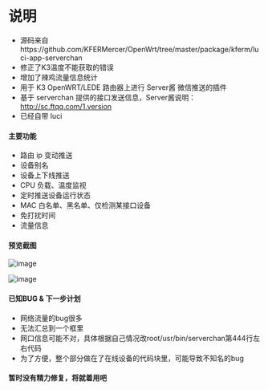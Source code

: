 # 说明
- 源码来自https://github.com/KFERMercer/OpenWrt/tree/master/package/kferm/luci-app-serverchan 
- 修正了K3温度不能获取的错误
- 增加了辣鸡流量信息统计
- 用于 K3 OpenWRT/LEDE 路由器上进行 Server酱 微信推送的插件
- 基于 serverchan 提供的接口发送信息，Server酱说明：http://sc.ftqq.com/1.version
- 已经自带 luci

#### 主要功能
- 路由 ip 变动推送
- 设备别名
- 设备上下线推送
- CPU 负载、温度监视
- 定时推送设备运行状态
- MAC 白名单、黑名单、仅检测某接口设备
- 免打扰时间
- 流量信息

#### 预览截图

![image](https://www.skeimg.com/u/20190813/17281668.png)

![image](https://www.skeimg.com/u/20190813/17281548.png)


#### 已知BUG & 下一步计划
- 网络流量的bug很多
- 无法汇总到一个框里
- 网口信息可能不对，具体根据自己情况改root/usr/bin/serverchan第444行左右代码
- 为了方便，整个部分做在了在线设备的代码块里，可能导致不知名的bug

#### 暂时没有精力修复，将就着用吧

